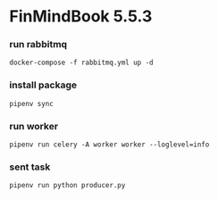 # FinMindBook 5.5.3

### run rabbitmq
    docker-compose -f rabbitmq.yml up -d

### install package
    pipenv sync

### run worker
    pipenv run celery -A worker worker --loglevel=info

### sent task
    pipenv run python producer.py